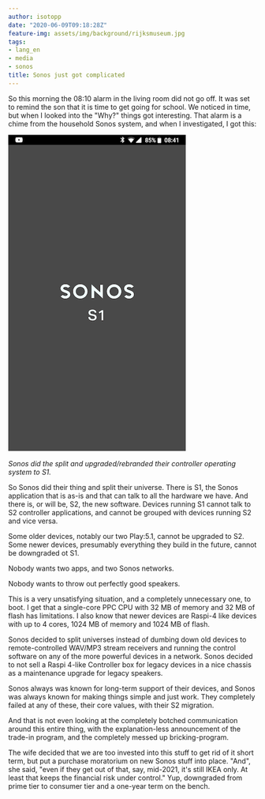 ```yaml
---
author: isotopp
date: "2020-06-09T09:18:28Z"
feature-img: assets/img/background/rijksmuseum.jpg
tags:
- lang_en
- media
- sonos
title: Sonos just got complicated
---
```

So this morning the 08:10 alarm in the living room did not go off.
It was set to remind the son that it is time to get going for school.
We noticed in time, but when I looked into the "Why?" things got interesting.
That alarm is a chime from the household Sonos system, and when I investigated, I got this:

![](/uploads/2020/06/sonos-s1.png)

*Sonos did the split and upgraded/rebranded their controller operating system to S1.*

So Sonos did their thing and split their universe.
There is S1, the Sonos application that is as-is and that can talk to all the hardware we have.
And there is, or will be, S2, the new software.
Devices running S1 cannot talk to S2 controller applications,
and cannot be grouped with devices running S2 and vice versa.

Some older devices, notably our two Play:5.1, cannot be upgraded to S2.
Some newer devices, presumably everything they build in the future, cannot be downgraded ot S1.

Nobody wants two apps, and two Sonos networks.

Nobody wants to throw out perfectly good speakers.

This is a very unsatisfying situation, and a completely unnecessary one, to boot.
I get that a single-core PPC CPU with 32 MB of memory and 32 MB of flash has limitations.
I also know that newer devices are Raspi-4 like devices with up to 4 cores, 1024 MB of memory and 1024 MB of flash.

Sonos decided to split universes instead of dumbing down old devices to remote-controlled WAV/MP3 stream receivers
and running the control software on any of the more powerful devices in a network.
Sonos decided
to not sell a Raspi 4-like Controller box for legacy devices in a nice chassis as a maintenance upgrade for legacy speakers.

Sonos always was known for long-term support of their devices,
and Sonos was always known for making things simple and just work.
They completely failed at any of these, their core values, with their S2 migration.

And that is not even looking at the completely botched communication around this entire thing,
with the explanation-less announcement of the trade-in program, and the completely messed up bricking-program.

The wife decided that we are too invested into this stuff to get rid of it short term,
but put a purchase moratorium on new Sonos stuff into place.
"And", she said, "even if they get out of that, say, mid-2021, it's still IKEA only.
At least that keeps the financial risk under control."
Yup, downgraded from prime tier to consumer tier and a one-year term on the bench.
